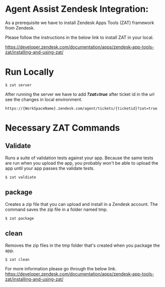 # Agent Assist Zendesk Integration:

As a prerequisite we have to install Zendesk Apps Tools (ZAT) framework from Zendesk.

Please follow the instructions in the below link to install ZAT in your local.

https://developer.zendesk.com/documentation/apps/zendesk-app-tools-zat/installing-and-using-zat/

# Run Locally
```
$ zat server
```
After running the server we have to add  ***?zat=true*** after ticket id in the url see the changes in local environment. 
```
https://{WorkSpaceName}.zendesk.com/agent/tickets/{ticketid}?zat=true
```
# Necessary ZAT Commands
## Validate
Runs a suite of validation tests against your app. Because the same tests are run when you upload the app, you probably won't be able to upload the app until your app passes the validate tests.
``` 
$ zat valdiate
```

## package
Creates a zip file that you can upload and install in a Zendesk account.
The command saves the zip file in a folder named tmp.

```
$ zat package
```

## clean
Removes the zip files in the tmp folder that's created when you package the app.

```
$ zat clean
```
For more information please go through the below link.
https://developer.zendesk.com/documentation/apps/zendesk-app-tools-zat/installing-and-using-zat/


## 
